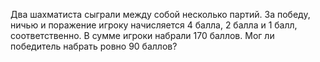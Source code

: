 Два шахматиста сыграли между собой несколько партий. За победу, ничью и поражение игроку начисляется $4$ балла, $2$ балла и $1$ балл, соответственно. В сумме игроки набрали $170$ баллов. Мог ли победитель набрать ровно $90$ баллов?